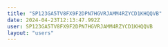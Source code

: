 ```yaml
---
title: "SP123GA5TV8FX9F2DPN7HGVRJAMM4RZYCD1KHQQVB"
date: 2024-04-23T12:13:47.992Z
user: SP123GA5TV8FX9F2DPN7HGVRJAMM4RZYCD1KHQQVB
layout: "users"
---
```

    